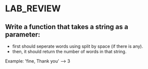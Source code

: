 # LAB_REVIEW
## Write a function that takes a string as a parameter:
- first should seperate words using split by space (if there is any).
- then, it should return the number of words in that string.

Example: 'fine, Thank you' --> 3

